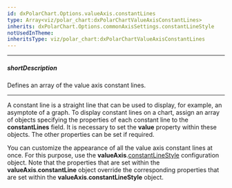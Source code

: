 ```yaml
---
id: dxPolarChart.Options.valueAxis.constantLines
type: Array<viz/polar_chart:dxPolarChartValueAxisConstantLines>
inherits: dxPolarChart.Options.commonAxisSettings.constantLineStyle
notUsedInTheme: 
inheritsType: viz/polar_chart:dxPolarChartValueAxisConstantLines
---
```

---
##### shortDescription
Defines an array of the value axis constant lines.

---
A constant line is a straight line that can be used to display, for example, an asymptote of a graph. To display constant lines on a chart, assign an array of objects specifying the properties of each constant line to the **constantLines** field. It is necessary to set the **value** property within these objects. The other properties can be set if required.

You can customize the appearance of all the value axis constant lines at once. For this purpose, use the **valueAxis**.[constantLineStyle](/api-reference/10%20UI%20Components/dxPolarChart/1%20Configuration/commonAxisSettings/constantLineStyle '/Documentation/ApiReference/UI_Components/dxPolarChart/Configuration/valueAxis/constantLineStyle/') configuration object. Note that the properties that are set within the **valueAxis**.**constantLine** object override the corresponding properties that are set within the **valueAxis**.**constantLineStyle** object.